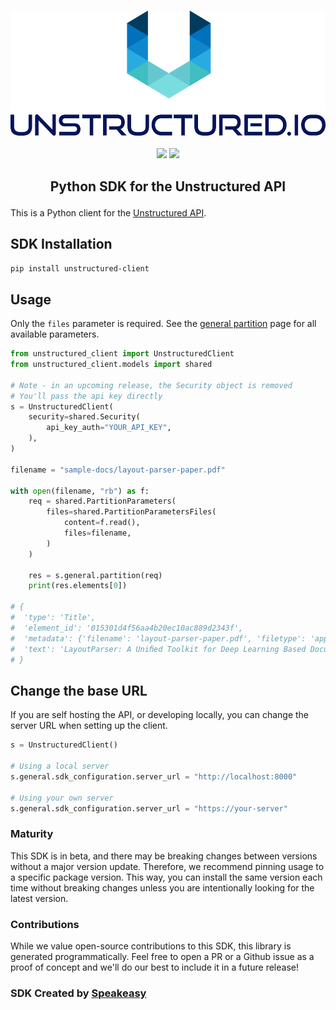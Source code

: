 <h3 align="center">
  <img
    src="https://raw.githubusercontent.com/Unstructured-IO/unstructured/main/img/unstructured_logo.png"
    height="200"
  >
</h3>

<div align="center">
    <a href="https://speakeasyapi.dev/"><img src="https://custom-icon-badges.demolab.com/badge/-Built%20By%20Speakeasy-212015?style=for-the-badge&logoColor=FBE331&logo=speakeasy&labelColor=545454" /></a>
    <a href="https://github.com/Unstructured-IO/unstructured-client.git/actions"><img src="https://img.shields.io/github/actions/workflow/status/speakeasy-sdks/bolt-php/speakeasy_sdk_generation.yml?style=for-the-badge" /></a>
</div>

<h2 align="center">
  <p>Python SDK for the Unstructured API</p>
</h2>

This is a Python client for the [Unstructured API](https://unstructured-io.github.io/unstructured/api.html). 

<!-- Start SDK Installation -->
## SDK Installation

```bash
pip install unstructured-client
```
<!-- End SDK Installation -->

## Usage
Only the `files` parameter is required. See the [general partition](docs/sdks/general/README.md) page for all available parameters. 

```python
from unstructured_client import UnstructuredClient
from unstructured_client.models import shared

# Note - in an upcoming release, the Security object is removed
# You'll pass the api key directly
s = UnstructuredClient(
    security=shared.Security(
        api_key_auth="YOUR_API_KEY",
    ),
)

filename = "sample-docs/layout-parser-paper.pdf"

with open(filename, "rb") as f:
    req = shared.PartitionParameters(
        files=shared.PartitionParametersFiles(
            content=f.read(),
            files=filename,
        )
    )
    
    res = s.general.partition(req)
    print(res.elements[0])

# {
#  'type': 'Title',
#  'element_id': '015301d4f56aa4b20ec10ac889d2343f',
#  'metadata': {'filename': 'layout-parser-paper.pdf', 'filetype': 'application/pdf', 'page_number': 1},
#  'text': 'LayoutParser: A Uniﬁed Toolkit for Deep Learning Based Document Image Analysis'
# }
```

## Change the base URL

If you are self hosting the API, or developing locally, you can change the server URL when setting up the client.

```python
s = UnstructuredClient()

# Using a local server
s.general.sdk_configuration.server_url = "http://localhost:8000"

# Using your own server
s.general.sdk_configuration.server_url = "https://your-server"
```

<!-- Start Dev Containers -->

<!-- End Dev Containers -->

<!-- Placeholder for Future Speakeasy SDK Sections -->

### Maturity

This SDK is in beta, and there may be breaking changes between versions without a major version update. Therefore, we recommend pinning usage
to a specific package version. This way, you can install the same version each time without breaking changes unless you are intentionally
looking for the latest version.

### Contributions

While we value open-source contributions to this SDK, this library is generated programmatically.
Feel free to open a PR or a Github issue as a proof of concept and we'll do our best to include it in a future release!

### SDK Created by [Speakeasy](https://docs.speakeasyapi.dev/docs/using-speakeasy/client-sdks)
